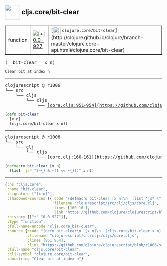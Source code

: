 ## <img width="48px" valign="middle" src="http://i.imgur.com/Hi20huC.png"> cljs.core/bit-clear

 <table border="1">
<tr>
<td>function</td>
<td><a href="https://github.com/cljsinfo/api-refs/tree/0.0-927"><img valign="middle" alt="[+] 0.0-927" src="https://img.shields.io/badge/+-0.0--927-lightgrey.svg"></a> </td>
<td>
[<img height="24px" valign="middle" src="http://i.imgur.com/1GjPKvB.png"> <samp>clojure.core/bit-clear</samp>](http://clojure.github.io/clojure/branch-master/clojure.core-api.html#clojure.core/bit-clear)
</td>
</tr>
</table>

 <samp>
(__bit-clear__ x n)<br>
</samp>

```
Clear bit at index n
```

---

 <pre>
clojurescript @ r1006
└── src
    └── cljs
        └── cljs
            └── <ins>[core.cljs:951-954](https://github.com/clojure/clojurescript/blob/r1006/src/cljs/cljs/core.cljs#L951-L954)</ins>
</pre>

```clj
(defn bit-clear
  [x n]
  (cljs.core/bit-clear x n))
```


---

 <pre>
clojurescript @ r1006
└── src
    └── clj
        └── cljs
            └── <ins>[core.clj:160-161](https://github.com/clojure/clojurescript/blob/r1006/src/clj/cljs/core.clj#L160-L161)</ins>
</pre>

```clj
(defmacro bit-clear [x n]
  (list 'js* "(~{} & ~(1 << ~{}))" x n))
```

---

```clj
{:ns "cljs.core",
 :name "bit-clear",
 :signature ["[x n]"],
 :shadowed-sources ({:code "(defmacro bit-clear [x n]\n  (list 'js* \"(~{} & ~(1 << ~{}))\" x n))",
                     :filename "clojurescript/src/clj/cljs/core.clj",
                     :lines [160 161],
                     :link "https://github.com/clojure/clojurescript/blob/r1006/src/clj/cljs/core.clj#L160-L161"}),
 :history [["+" "0.0-927"]],
 :type "function",
 :full-name-encode "cljs.core_bit-clear",
 :source {:code "(defn bit-clear\n  [x n]\n  (cljs.core/bit-clear x n))",
          :filename "clojurescript/src/cljs/cljs/core.cljs",
          :lines [951 954],
          :link "https://github.com/clojure/clojurescript/blob/r1006/src/cljs/cljs/core.cljs#L951-L954"},
 :full-name "cljs.core/bit-clear",
 :clj-symbol "clojure.core/bit-clear",
 :docstring "Clear bit at index n"}

```

